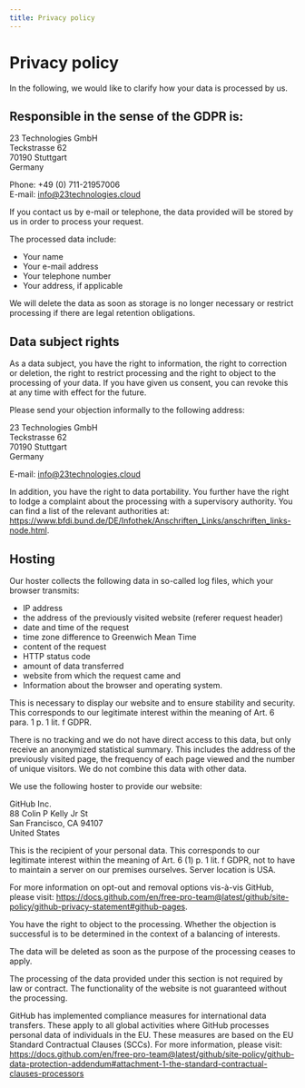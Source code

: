 ```yaml
---
title: Privacy policy
---
```


# Privacy policy

In the following, we would like to clarify how your data is processed by us.

## Responsible in the sense of the GDPR is:

23 Technologies GmbH<br />
Teckstrasse 62<br />
70190 Stuttgart<br />
Germany

Phone: +49 (0) 711-21957006<br />
E-mail: info@23technologies.cloud

If you contact us by e-mail or telephone, the data provided will be stored by us in order to process your request.

The processed data include:
* Your name
* Your e-mail address
* Your telephone number
* Your address, if applicable

We will delete the data as soon as storage is no longer necessary or restrict processing if there are legal retention obligations.

## Data subject rights

As a data subject, you have the right to information, the right to correction or deletion, the right to restrict processing and the right to object to the processing of your data. If you have given us consent, you can revoke this at any time with effect for the future.

Please send your objection informally to the following address:

23 Technologies GmbH<br />
Teckstrasse 62<br />
70190 Stuttgart<br />
Germany

E-mail: info@23technologies.cloud

In addition, you have the right to data portability. You further have the right to lodge a complaint about the processing with a supervisory authority. You can find a list of the relevant authorities at: https://www.bfdi.bund.de/DE/Infothek/Anschriften_Links/anschriften_links-node.html.

## Hosting

Our hoster collects the following data in so-called log files, which your browser transmits:

* IP address
* the address of the previously visited website (referer request header)
* date and time of the request
* time zone difference to Greenwich Mean Time
* content of the request
* HTTP status code
* amount of data transferred
* website from which the request came and 
* Information about the browser and operating system.

This is necessary to display our website and to ensure stability and security. This corresponds to our legitimate interest within the meaning of Art. 6 para. 1 p. 1 lit. f GDPR.

There is no tracking and we do not have direct access to this data, but only receive an anonymized statistical summary. This includes the address of the previously visited page, the frequency of each page viewed and the number of unique visitors. We do not combine this data with other data.

We use the following hoster to provide our website:

GitHub Inc.<br />
88 Colin P Kelly Jr St<br />
San Francisco, CA 94107<br />
United States

This is the recipient of your personal data. This corresponds to our legitimate interest within the meaning of Art. 6 (1) p. 1 lit. f GDPR, not to have to maintain a server on our premises ourselves. Server location is USA.

For more information on opt-out and removal options vis-à-vis GitHub, please visit: https://docs.github.com/en/free-pro-team@latest/github/site-policy/github-privacy-statement#github-pages.

You have the right to object to the processing. Whether the objection is successful is to be determined in the context of a balancing of interests.

The data will be deleted as soon as the purpose of the processing ceases to apply.

The processing of the data provided under this section is not required by law or contract. The functionality of the website is not guaranteed without the processing.

GitHub has implemented compliance measures for international data transfers. These apply to all global activities where GitHub processes personal data of individuals in the EU. These measures are based on the EU Standard Contractual Clauses (SCCs). For more information, please visit: https://docs.github.com/en/free-pro-team@latest/github/site-policy/github-data-protection-addendum#attachment-1-the-standard-contractual-clauses-processors

